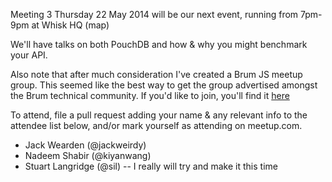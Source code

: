 Meeting 3
Thursday 22 May 2014 will be our next event, running from 7pm-9pm at Whisk HQ (map)

We'll have talks on both PouchDB and how & why you might benchmark your API.

Also note that after much consideration I've created a Brum JS meetup group. This seemed like the best way to get the group advertised amongst the Brum technical community. If you'd like to join, you'll find it [here](http://www.meetup.com/Brum-JS/)

To attend, file a pull request adding your name & any relevant info to the attendee list below, and/or mark yourself as attending on meetup.com.

 - Jack Wearden (@jackweirdy)
 - Nadeem Shabir (@kiyanwang)
 - Stuart Langridge (@sil) -- I really will try and make it this time

